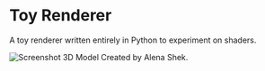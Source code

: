 # Toy Renderer
A toy renderer written entirely in Python to experiment on shaders.


![Screenshot](https://ucc0d2c584ebbeaa776729c22c7a.dl.dropboxusercontent.com/cd/0/inline/AvAmnTaNE1TEhJ6eO5PFVROHK8xSAC_bklRcCTAqX97pPzP7MvUmGvRZ0LeihIy7b88OuxECcoj5Zgk2-5kkcSF1bKkDfljzzNbecc4p1hx61QqeFurWEClrbOuI0TVHGBA/file#)
3D Model Created by Alena Shek.
